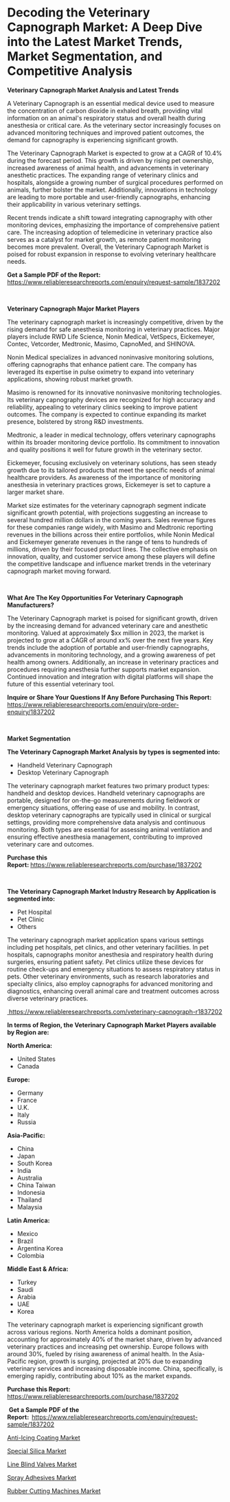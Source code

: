 <p><h1>Decoding the Veterinary Capnograph Market: A Deep Dive into the Latest Market Trends, Market Segmentation, and Competitive Analysis</h1></p><p><strong>Veterinary Capnograph Market Analysis and Latest Trends</strong></p>
<p><p>A Veterinary Capnograph is an essential medical device used to measure the concentration of carbon dioxide in exhaled breath, providing vital information on an animal's respiratory status and overall health during anesthesia or critical care. As the veterinary sector increasingly focuses on advanced monitoring techniques and improved patient outcomes, the demand for capnography is experiencing significant growth.</p><p>The Veterinary Capnograph Market is expected to grow at a CAGR of 10.4% during the forecast period. This growth is driven by rising pet ownership, increased awareness of animal health, and advancements in veterinary anesthetic practices. The expanding range of veterinary clinics and hospitals, alongside a growing number of surgical procedures performed on animals, further bolster the market. Additionally, innovations in technology are leading to more portable and user-friendly capnographs, enhancing their applicability in various veterinary settings. </p><p>Recent trends indicate a shift toward integrating capnography with other monitoring devices, emphasizing the importance of comprehensive patient care. The increasing adoption of telemedicine in veterinary practice also serves as a catalyst for market growth, as remote patient monitoring becomes more prevalent. Overall, the Veterinary Capnograph Market is poised for robust expansion in response to evolving veterinary healthcare needs.</p></p>
<p><strong>Get a Sample PDF of the Report:&nbsp;</strong> <a href="https://www.reliableresearchreports.com/enquiry/request-sample/1837202?utm_campaign=32&utm_medium=2&utm_source=Github&utm_content=ia&utm_term=16102024&utm_id=veterinary-capnograph">https://www.reliableresearchreports.com/enquiry/request-sample/1837202</a></p>
<p>&nbsp;</p>
<p><strong>Veterinary Capnograph Major Market Players</strong></p>
<p><p>The veterinary capnograph market is increasingly competitive, driven by the rising demand for safe anesthesia monitoring in veterinary practices. Major players include RWD Life Science, Nonin Medical, VetSpecs, Eickemeyer, Contec, Vetcorder, Medtronic, Masimo, CapnoMed, and SHINOVA.</p><p>Nonin Medical specializes in advanced noninvasive monitoring solutions, offering capnographs that enhance patient care. The company has leveraged its expertise in pulse oximetry to expand into veterinary applications, showing robust market growth.</p><p>Masimo is renowned for its innovative noninvasive monitoring technologies. Its veterinary capnography devices are recognized for high accuracy and reliability, appealing to veterinary clinics seeking to improve patient outcomes. The company is expected to continue expanding its market presence, bolstered by strong R&D investments.</p><p>Medtronic, a leader in medical technology, offers veterinary capnographs within its broader monitoring device portfolio. Its commitment to innovation and quality positions it well for future growth in the veterinary sector.</p><p>Eickemeyer, focusing exclusively on veterinary solutions, has seen steady growth due to its tailored products that meet the specific needs of animal healthcare providers. As awareness of the importance of monitoring anesthesia in veterinary practices grows, Eickemeyer is set to capture a larger market share.</p><p>Market size estimates for the veterinary capnograph segment indicate significant growth potential, with projections suggesting an increase to several hundred million dollars in the coming years. Sales revenue figures for these companies range widely, with Masimo and Medtronic reporting revenues in the billions across their entire portfolios, while Nonin Medical and Eickemeyer generate revenues in the range of tens to hundreds of millions, driven by their focused product lines. The collective emphasis on innovation, quality, and customer service among these players will define the competitive landscape and influence market trends in the veterinary capnograph market moving forward.</p></p>
<p>&nbsp;</p>
<p><strong>What Are The Key Opportunities For Veterinary Capnograph Manufacturers?</strong></p>
<p><p>The Veterinary Capnograph market is poised for significant growth, driven by the increasing demand for advanced veterinary care and anesthetic monitoring. Valued at approximately $xx million in 2023, the market is projected to grow at a CAGR of around xx% over the next five years. Key trends include the adoption of portable and user-friendly capnographs, advancements in monitoring technology, and a growing awareness of pet health among owners. Additionally, an increase in veterinary practices and procedures requiring anesthesia further supports market expansion. Continued innovation and integration with digital platforms will shape the future of this essential veterinary tool.</p></p>
<p><strong>Inquire or Share Your Questions If Any Before Purchasing This Report:</strong> <a href="https://www.reliableresearchreports.com/enquiry/pre-order-enquiry/1837202?utm_campaign=32&utm_medium=2&utm_source=Github&utm_content=ia&utm_term=16102024&utm_id=veterinary-capnograph">https://www.reliableresearchreports.com/enquiry/pre-order-enquiry/1837202</a></p>
<p>&nbsp;</p>
<p><strong>Market Segmentation</strong></p>
<p><strong>The Veterinary Capnograph Market Analysis by types is segmented into:</strong></p>
<p><ul><li>Handheld Veterinary Capnograph</li><li>Desktop Veterinary Capnograph</li></ul></p>
<p><p>The veterinary capnograph market features two primary product types: handheld and desktop devices. Handheld veterinary capnographs are portable, designed for on-the-go measurements during fieldwork or emergency situations, offering ease of use and mobility. In contrast, desktop veterinary capnographs are typically used in clinical or surgical settings, providing more comprehensive data analysis and continuous monitoring. Both types are essential for assessing animal ventilation and ensuring effective anesthesia management, contributing to improved veterinary care and outcomes.</p></p>
<p><strong>Purchase this Report:&nbsp;</strong><a href="https://www.reliableresearchreports.com/purchase/1837202?utm_campaign=32&utm_medium=2&utm_source=Github&utm_content=ia&utm_term=16102024&utm_id=veterinary-capnograph">https://www.reliableresearchreports.com/purchase/1837202</a></p>
<p>&nbsp;</p>
<p><strong>The Veterinary Capnograph Market Industry Research by Application is segmented into:</strong></p>
<p><ul><li>Pet Hospital</li><li>Pet Clinic</li><li>Others</li></ul></p>
<p><p>The veterinary capnograph market application spans various settings including pet hospitals, pet clinics, and other veterinary facilities. In pet hospitals, capnographs monitor anesthesia and respiratory health during surgeries, ensuring patient safety. Pet clinics utilize these devices for routine check-ups and emergency situations to assess respiratory status in pets. Other veterinary environments, such as research laboratories and specialty clinics, also employ capnographs for advanced monitoring and diagnostics, enhancing overall animal care and treatment outcomes across diverse veterinary practices.</p></p>
<p><a href="https://www.reliableresearchreports.com/veterinary-capnograph-r1837202?utm_campaign=32&utm_medium=2&utm_source=Github&utm_content=ia&utm_term=16102024&utm_id=veterinary-capnograph">&nbsp;https://www.reliableresearchreports.com/veterinary-capnograph-r1837202</a></p>
<p><strong>In terms of Region, the Veterinary Capnograph Market Players available by Region are:</strong></p>
<p>
    <p> <strong> North America: </strong>
        <ul>
            <li>United States</li>
            <li>Canada</li>
        </ul>
        </p> 
    <p> <strong> Europe: </strong>
        <ul>
            <li>Germany</li>
            <li>France</li>
            <li>U.K.</li>
            <li>Italy</li>
            <li>Russia</li>
        </ul>
        </p> 
    <p> <strong> Asia-Pacific: </strong>
        <ul>
            <li>China</li>
            <li>Japan</li>
            <li>South Korea</li>
            <li>India</li>
            <li>Australia</li>
            <li>China Taiwan</li>
            <li>Indonesia</li>
            <li>Thailand</li>
            <li>Malaysia</li>
        </ul>
        </p> 
    <p> <strong> Latin America: </strong>
        <ul>
            <li>Mexico</li>
            <li>Brazil</li>
            <li>Argentina Korea</li>
            <li>Colombia</li>
        </ul>
        </p> 
    <p> <strong> Middle East & Africa: </strong>
        <ul>
            <li>Turkey</li>
            <li>Saudi</li>
            <li>Arabia</li>
            <li>UAE</li>
            <li>Korea</li>
        </ul>
    </p>
    </p>
<p><p>The veterinary capnograph market is experiencing significant growth across various regions. North America holds a dominant position, accounting for approximately 40% of the market share, driven by advanced veterinary practices and increasing pet ownership. Europe follows with around 30%, fueled by rising awareness of animal health. In the Asia-Pacific region, growth is surging, projected at 20% due to expanding veterinary services and increasing disposable income. China, specifically, is emerging rapidly, contributing about 10% as the market expands.</p></p>
<p><strong>Purchase this Report: </strong><a href="https://www.reliableresearchreports.com/purchase/1837202?utm_campaign=32&utm_medium=2&utm_source=Github&utm_content=ia&utm_term=16102024&utm_id=veterinary-capnograph">https://www.reliableresearchreports.com/purchase/1837202</a></p>
<p>&nbsp;<strong>Get a Sample PDF of the Report:&nbsp;&nbsp;</strong><a href="https://www.reliableresearchreports.com/enquiry/request-sample/1837202?utm_campaign=32&utm_medium=2&utm_source=Github&utm_content=ia&utm_term=16102024&utm_id=veterinary-capnograph">https://www.reliableresearchreports.com/enquiry/request-sample/1837202</a></p>
<p><strong></strong></p>
<p><p><a href="https://github.com/AlbertGonzalez266/Market-Research-Report-List-1/blob/main/anti-icing-coating-market.md?utm_campaign=32&utm_medium=2&utm_source=Github&utm_content=ia&utm_term=16102024&utm_id=veterinary-capnograph">Anti-Icing Coating Market</a></p><p><a href="https://github.com/BesaLoshi2000/Market-Research-Report-List-1/blob/main/special-silica-market.md?utm_campaign=32&utm_medium=2&utm_source=Github&utm_content=ia&utm_term=16102024&utm_id=veterinary-capnograph">Special Silica Market</a></p><p><a href="https://issuu.com/reportprime-2/docs/line-blind-valves-market-size-2030._45f2b188ce46eb?utm_campaign=32&utm_medium=2&utm_source=Github&utm_content=ia&utm_term=16102024&utm_id=veterinary-capnograph">Line Blind Valves Market</a></p><p><a href="https://www.linkedin.com/pulse/opportunities-challenges-spray-adhesives-market-strategic-insights-znndf?utm_campaign=32&utm_medium=2&utm_source=Github&utm_content=ia&utm_term=16102024&utm_id=veterinary-capnograph">Spray Adhesives Market</a></p><p><a href="https://issuu.com/reportprime-2/docs/rubber-cutting-machines-market-size_e1eacfa2241105?utm_campaign=32&utm_medium=2&utm_source=Github&utm_content=ia&utm_term=16102024&utm_id=veterinary-capnograph">Rubber Cutting Machines Market</a></p></p>